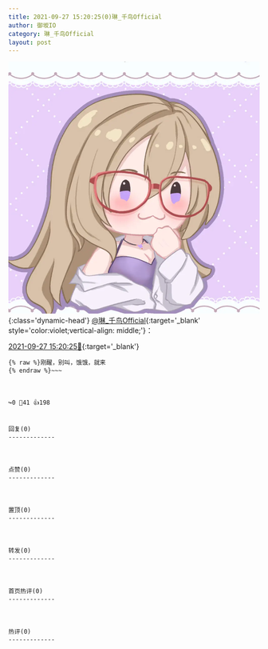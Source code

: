 ```yaml
---
title: 2021-09-27 15:20:25(0)琳_千鸟Official
author: 御坂IO
category: 琳_千鸟Official
layout: post
---
```


![img](/images/c0a88f85ebd0d056f37b114e0748e69556c8b488.jpg){:class='dynamic-head'}
[@琳_千鸟Official](https://space.bilibili.com/1620923329/dynamic){:target='_blank' style='color:violet;vertical-align: middle;'}：

[2021-09-27 15:20:25🔗](https://t.bilibili.com/575048124682819531){:target='_blank'}

~~~
{% raw %}刚醒，别叫，饿饿，就来
{% endraw %}~~~



↪️0 💬41 👍198


回复(0)
-------------



点赞(0)
-------------



置顶(0)
-------------



转发(0)
-------------



首页热评(0)
-------------



热评(0)
-------------



